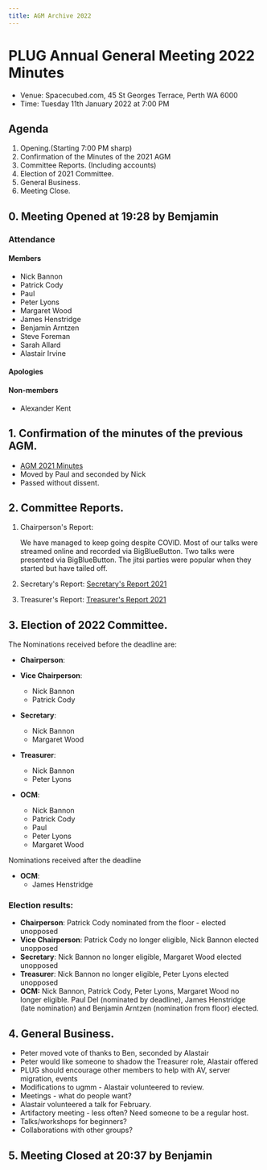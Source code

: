 ```yaml
---
title: AGM Archive 2022
---
```


# PLUG Annual General Meeting 2022 Minutes

* Venue: Spacecubed.com, 45 St Georges Terrace, Perth WA 6000
* Time: Tuesday 11th January 2022 at 7:00 PM


## Agenda
1. Opening.(Starting 7:00 PM sharp)
2. Confirmation of the Minutes of the 2021 AGM
3. Committee Reports. (Including accounts)
4. Election of 2021 Committee.
5. General Business.
6. Meeting Close.


## 0. Meeting Opened at 19:28 by Bemjamin
### Attendance 
#### Members
* Nick Bannon
* Patrick Cody
* Paul
* Peter Lyons
* Margaret Wood
* James Henstridge
* Benjamin Arntzen
* Steve Foreman
* Sarah Allard
* Alastair Irvine

#### Apologies

#### Non-members
* Alexander Kent

## 1. Confirmation of the minutes of the previous AGM.
* [AGM 2021 Minutes](https://plugorgau.github.io/events/AGM/2021/)
* Moved by Paul and seconded by Nick 
* Passed without dissent.


## 2. Committee Reports.
 
1. Chairperson's Report: 

   We have managed to keep going despite COVID. Most of our talks were streamed online and recorded via BigBlueButton. Two talks were presented via BigBlueButton. The jitsi parties were popular when they started but have tailed off.
2. Secretary's Report:  [Secretary's Report 2021](/documents/2022/Secretarys_Report_2021.pdf)
3. Treasurer's Report:  [Treasurer's Report 2021](/documents/2022/Treasurers_Report_2021.pdf)

## 3. Election of 2022 Committee.
The Nominations received before the deadline are:
* **Chairperson**:
  
* **Vice Chairperson**:
  * Nick Bannon
  * Patrick Cody
  
* **Secretary**:
  * Nick Bannon 
  * Margaret Wood
  
* **Treasurer**:
  * Nick Bannon
  * Peter Lyons
 
* **OCM**:
  * Nick Bannon
  * Patrick Cody
  * Paul
  * Peter Lyons
  * Margaret Wood

Nominations received after the deadline

* **OCM**:
  * James Henstridge
  
### Election results:
* **Chairperson**: Patrick Cody nominated from the floor - elected unopposed
* **Vice Chairperson**: Patrick Cody no longer eligible, Nick Bannon elected unopposed
* **Secretary**: Nick Bannon no longer eligible, Margaret Wood elected unopposed
* **Treasurer**: Nick Bannon no longer eligible, Peter Lyons elected unopposed
* **OCM:** Nick Bannon, Patrick Cody, Peter Lyons, Margaret Wood no longer eligible. Paul Del (nominated by deadline), James Henstridge (late nomination) and Benjamin Arntzen (nomination from floor) elected.

## 4. General Business.
* Peter moved vote of thanks to Ben, seconded by Alastair
* Peter would like someone to shadow the Treasurer role, Alastair offered
* PLUG should encourage other members to help with AV, server migration, events
* Modifications to ugmm - Alastair volunteered to review.
* Meetings - what do people want?
* Alastair volunteered a talk for February.
* Artifactory meeting - less often? Need someone to be a regular host.
* Talks/workshops for beginners?
* Collaborations with other groups?

## 5. Meeting Closed at 20:37 by Benjamin





